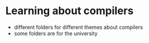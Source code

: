 # Learning about compilers

- different folders for different themes about compilers
- some folders are for the university
